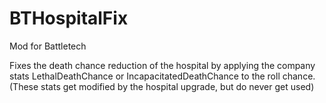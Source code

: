 # BTHospitalFix

Mod for Battletech

Fixes the death chance reduction of the hospital by applying the company stats LethalDeathChance or IncapacitatedDeathChance to the roll chance.
(These stats get modified by the hospital upgrade, but do never get used)

